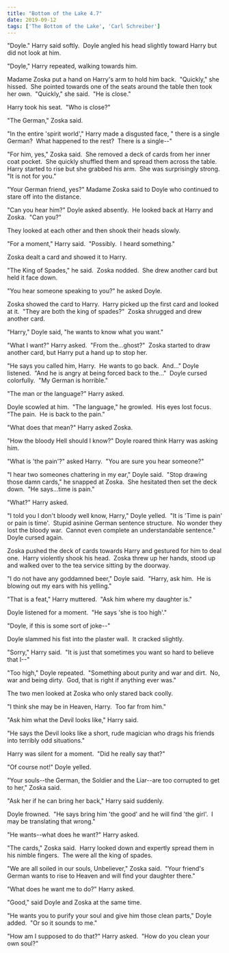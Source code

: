 ```yaml
---
title: "Bottom of the Lake 4.7"
date: 2019-09-12
tags: ['The Bottom of the Lake', 'Carl Schreiber']
---
```


"Doyle." Harry said softly.  Doyle angled his head slightly toward Harry but did not look at him.

"Doyle," Harry repeated, walking towards him.

Madame Zoska put a hand on Harry's arm to hold him back.  "Quickly," she hissed.  She pointed towards one of the seats around the table then took her own.  "Quickly," she said.  "He is close."

Harry took his seat.  "Who is close?"

"The German," Zoska said.

"In the entire 'spirit world'," Harry made a disgusted face, " there is a single German?  What happened to the rest?  There is a single--"

"For him, yes," Zoska said.  She removed a deck of cards from her inner coat pocket.  She quickly shuffled them and spread them across the table.  Harry started to rise but she grabbed his arm.  She was surprisingly strong.  "It is not for you."

"Your German friend, yes?" Madame Zoska said to Doyle who continued to stare off into the distance.

"Can you hear him?" Doyle asked absently.  He looked back at Harry and Zoska.  "Can you?"

They looked at each other and then shook their heads slowly.

"For a moment," Harry said.  "Possibly.  I heard something."

Zoska dealt a card and showed it to Harry.

"The King of Spades," he said.  Zoska nodded.  She drew another card but held it face down.

"You hear someone speaking to you?" he asked Doyle.

Zoska showed the card to Harry.  Harry picked up the first card and looked at it.  "They are both the king of spades?"  Zoska shrugged and drew another card.

"Harry," Doyle said, "he wants to know what you want."

"What I want?" Harry asked.  "From the...ghost?"  Zoska started to draw another card, but Harry put a hand up to stop her.

"He says you called him, Harry.  He wants to go back.  And..." Doyle listened.  "And he is angry at being forced back to the..."  Doyle cursed colorfully.  "My German is horrible."

"The man or the language?" Harry asked.

Doyle scowled at him.  "The language," he growled.  His eyes lost focus.  "The pain.  He is back to the pain."

"What does that mean?" Harry asked Zoska.

"How the bloody Hell should I know?" Doyle roared think Harry was asking him.

"What is 'the pain'?" asked Harry.  "You are sure you hear someone?"

"I hear two someones chattering in my ear," Doyle said.  "Stop drawing those damn cards," he snapped at Zoska.  She hesitated then set the deck down.  "He says...time is pain."

"What?" Harry asked.

"I told you I don't bloody well know, Harry," Doyle yelled.  "It is 'Time is pain' or pain is time'.  Stupid asinine German sentence structure.  No wonder they lost the bloody war.  Cannot even complete an understandable sentence."  Doyle cursed again.

Zoska pushed the deck of cards towards Harry and gestured for him to deal one.  Harry violently shook his head.  Zoska threw up her hands, stood up and walked over to the tea service sitting by the doorway.

"I do not have any goddamned beer," Doyle said.  "Harry, ask him.  He is blowing out my ears with his yelling."

"That is a feat," Harry muttered.  "Ask him where my daughter is."

Doyle listened for a moment.  "He says 'she is too high'."

"Doyle, if this is some sort of joke--"

Doyle slammed his fist into the plaster wall.  It cracked slightly.

"Sorry," Harry said.  "It is just that sometimes you want so hard to believe that I--"

"Too high," Doyle repeated.  "Something about purity and war and dirt.  No, war and being dirty.  God, that is right if anything ever was."

The two men looked at Zoska who only stared back coolly.

"I think she may be in Heaven, Harry.  Too far from him."

"Ask him what the Devil looks like," Harry said.

"He says the Devil looks like a short, rude magician who drags his friends into terribly odd situations."

Harry was silent for a moment.  "Did he really say that?"

"Of course not!" Doyle yelled.

"Your souls--the German, the Soldier and the Liar--are too corrupted to get to her," Zoska said.

"Ask her if he can bring her back," Harry said suddenly.

Doyle frowned.  "He says bring him 'the good' and he will find 'the girl'.  I may be translating that wrong."

"He wants--what does he want?" Harry asked.

"The cards," Zoska said.  Harry looked down and expertly spread them in his nimble fingers.  The were all the king of spades.

"We are all soiled in our souls, Unbeliever," Zoska said.  "Your friend's German wants to rise to Heaven and will find your daughter there."

"What does he want me to do?" Harry asked.

"Good," said Doyle and Zoska at the same time.

"He wants you to purify your soul and give him those clean parts," Doyle added.  "Or so it sounds to me."

"How am I supposed to do that?" Harry asked.  "How do you clean your own soul?"
